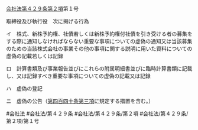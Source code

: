 [会社法第４２９条第２項](会社法＿＿＿＿第４２９条第２項)第１号

取締役及び執行役　次に掲げる行為

イ　株式、新株予約権、社債若しくは新株予約権付社債を引き受ける者の募集をする際に通知しなければならない重要な事項についての虚偽の通知又は当該募集のための当該株式会社の事業その他の事項に関する説明に用いた資料についての虚偽の記載若しくは記録

ロ　計算書類及び事業報告並びにこれらの附属明細書並びに臨時計算書類に記載し、又は記録すべき重要な事項についての虚偽の記載又は記録

ハ　虚偽の登記

ニ　虚偽の公告（[第四百四十条第三項](会社法＿＿＿＿第４４０条第３項)に規定する措置を含む。）


#会社法
#会社法/第４２９条
#会社法/第４２９条/第２項
#会社法/第４２９条/第２項/第１号
